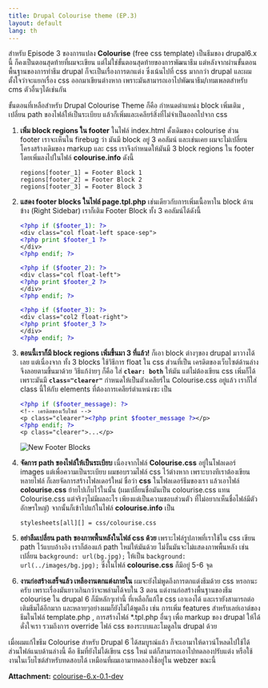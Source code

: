 ```yaml
---
title: Drupal Colourise theme (EP.3)
layout: default
lang: th
---
```


<p>สำหรับ Episode 3 ของการแปลง <strong>Colourise</strong> (free css template) เป็นธีมของ drupal6.x นี้ ก็คงเป็นตอนสุดท้ายที่ผมจะเขียน แต่ไม่ใช่ขั้นตอนสุดท้ายของการพัฒนาธีม แต่หลังจากผ่านขั้นตอนพื้นฐานของการทำธีม drupal ก็จะเป็นเรื่องการตกแต่ง ซึ่งเน้นไปที่ css มากกว่า drupal และผมตั้งใจว่าจะแยกเรื่อง css ออกมาเขียนต่างหาก เพราะมันสามารถเอาไปพัฒนาธีม/เทมเพลตสำหรับ cms ตัวอื่นๆได้เช่นกัน
</p>
<p>ขั้นตอนที่เหลือสำหรับ Drupal Colourise Theme ก็คือ กำหนดตำแหน่ง block เพิ่มเติม , เปลี่ยน path ของไฟล์ให้เป็นระเบียบ แล้วก็เพิ่มและเคลียร์สิ่งที่ไม่จำเป็นออกไปจาก css
</p>

<ol><li>
<p><strong>เพิ่ม block regions ใน footer</strong> ในไฟล์ index.html ดั้งเดิมของ colourise ส่วน footer เราจะเห็นใน firebug ว่า มันมี block อยู่ 3 คอลัมน์ และเช่นเคย ผมจะไม่เปลี่ยนโครงสร้างเดิมของ markup และ css เราจึงกำหนดให้มันมี 3 block regions ใน footer โดยเพิ่มลงไปในไฟล์ <strong>colourise.info</strong> ดังนี้</p>
<p></p><div class="codeblock"><code>regions[footer_1] = Footer Block 1<br>regions[footer_2] = Footer Block 2<br>regions[footer_3] = Footer Block 3</code></div>
</li>
<li>
<p><strong>แสดง footer blocks ในไฟล์ page.tpl.php</strong> เช่นเดียวกับการเพิ่มเนื้อหาใน block ด้านข้าง (Right Sidebar) เราก็เติม Footer Block ทั้ง 3 คอลัมน์ได้ดังนี้</p>
<p></p><div class="codeblock"><code><span style="color: #000000"><span style="color: #0000BB">&lt;?php </span><span style="color: #007700">if (</span><span style="color: #0000BB">$footer_1</span><span style="color: #007700">): </span><span style="color: #0000BB">?&gt;</span></span><br>&lt;div class="col float-left space-sep"&gt;<br><span style="color: #000000"><span style="color: #0000BB">&lt;?php </span><span style="color: #007700">print </span><span style="color: #0000BB">$footer_1 ?&gt;</span></span>			<br>&lt;/div&gt;<br><span style="color: #000000"><span style="color: #0000BB">&lt;?php </span><span style="color: #007700">endif; </span><span style="color: #0000BB">?&gt;</span></span><br><br><span style="color: #000000"><span style="color: #0000BB">&lt;?php </span><span style="color: #007700">if (</span><span style="color: #0000BB">$footer_2</span><span style="color: #007700">): </span><span style="color: #0000BB">?&gt;</span></span><br>&lt;div class="col float-left"&gt;<br><span style="color: #000000"><span style="color: #0000BB">&lt;?php </span><span style="color: #007700">print </span><span style="color: #0000BB">$footer_2 ?&gt;</span></span><br>&lt;/div&gt;		<br><span style="color: #000000"><span style="color: #0000BB">&lt;?php </span><span style="color: #007700">endif; </span><span style="color: #0000BB">?&gt;</span></span><br><br><span style="color: #000000"><span style="color: #0000BB">&lt;?php </span><span style="color: #007700">if (</span><span style="color: #0000BB">$footer_3</span><span style="color: #007700">): </span><span style="color: #0000BB">?&gt;</span></span><br>&lt;div class="col2 float-right"&gt;<br><span style="color: #000000"><span style="color: #0000BB">&lt;?php </span><span style="color: #007700">print </span><span style="color: #0000BB">$footer_3 ?&gt;</span></span><br>&lt;/div&gt;<br><span style="color: #000000"><span style="color: #0000BB">&lt;?php </span><span style="color: #007700">endif; </span><span style="color: #0000BB">?&gt;</span></span></code></div>
</li>
<li>
<p><strong>ตอนนี้เราก็มี block regions เพิ่มขึ้นมา 3 ที่แล้ว!</strong> ก็เอา block ต่างๆของ drupal มาวางได้เลย แต่เนื่องจาก ทั้ง 3 blocks ใช้วิธีการ float ใน css ส่วนที่เป็น เครดิตของเว็บไซต์ด้านล่างจึงลอยตามขึ้นมาด้วย วิธีแก้ง่ายๆ ก็คือ ใส่ <strong><code>clear: both</code></strong> ให้มัน แต่ไม่ต้องเขียน css เพิ่มก็ได้ เพราะมันมี <strong><code>class="clearer"</code></strong> กำหนดให้เป็นตัวเคลียร์ใน Colourise.css อยู่แล้ว เราก็ใส่ class นี้ให้กับ elements ที่ต้องการเคลียร์ตำแหน่งซะ เป็น</p>
<p></p><div class="codeblock"><code><span style="color: #000000"><span style="color: #0000BB">&lt;?php </span><span style="color: #007700">if (</span><span style="color: #0000BB">$footer_message</span><span style="color: #007700">): </span><span style="color: #0000BB">?&gt;</span></span><br>&lt;!-- เครดิตของเว็บไซต์ --&gt;<br>&lt;p class="clearer"&gt;<span style="color: #000000"><span style="color: #0000BB">&lt;?php </span><span style="color: #007700">print </span><span style="color: #0000BB">$footer_message ?&gt;</span></span>&lt;/p&gt;<br><span style="color: #000000"><span style="color: #0000BB">&lt;?php </span><span style="color: #007700">endif; </span><span style="color: #0000BB">?&gt;</span></span><br>&lt;p class="clearer"&gt;...&lt;/p&gt;</code></div>
<p><img src="http://lh5.ggpht.com/_Y0CVoTNHnqo/SRNrHdb8HEI/AAAAAAAAAMw/4VUsyLrObt8/s400/new-footer-block.png" alt="New Footer Blocks"></p></li>
<li>
<p><strong>จัดการ path ของไฟล์ให้เป็นระเบียบ</strong> เนื่องจากไฟล์ <strong>Colourise.css</strong> อยู่ในโฟลเดอร์ images แต่เพื่อความเป็นระเบียบ ผมชอบรวมไฟล์ css ไว้ต่างหาก เพราะบางทีเราต้องเขียนหลายไฟล์ ก็เลยจัดการสร้างโฟลเดอร์ใหม่ ชื่อว่า <strong>css</strong> ในโฟลเดอร์ธีมของเรา แล้วเอาไฟล์ <strong>colourise.css</strong> ย้ายไปเก็บไว้ในนั้น (ผมเปลี่ยนชื่อมันเป็น colourise.css แทน Colourise.css แต่จริงๆไม่มีผลอะไร เพียงแต่เป็นความชอบส่วนตัว ที่ไม่อยากเห็นชื่อไฟล์มีตัวอักษรใหญ่) จากนั้นก็เข้าไปแก้ในไฟล์ <strong>colourise.info</strong> เป็น</p>
<p></p><div class="codeblock"><code>stylesheets[all][] = css/colourise.css</code></div>
</li>
<li>
<p><strong>อย่าลืมเปลี่ยน path ของภาพพื้นหลังในไฟล์ css ด้วย</strong> เพราะไฟล์รูปภาพที่เราใช้ใน css เขียน path ไว้แบบอ้างอิง เราก็ต้องแก้ path ใหม่ให้มันด้วย ไม่งั้นมันจะไม่แสดงภาพพื้นหลัง เช่น เปลี่ยน <code>background: url(bg.jpg);</code> ให้เป็น <code>background: url(../images/bg.jpg);</code> ซึ่งในไฟล์ <strong>colourise.css</strong> ก็มีอยู่ 5-6 จุด</p>
</li>
<li>
<p><strong>งานก่อสร้างเสร็จแล้ว เหลืองานตกแต่งภายใน</strong> ผมจะยังไม่พูดถึงการตกแต่งธีมด้วย css หรอกนะครับ เพราะเรื่องมันยาวเกินกว่าจะพล่ามได้จบใน 3 ตอน แต่งานก่อสร้างพื้นฐานของธีม colourise ใน drupal 6 ก็มีหลักๆเท่านี้ ที่เหลือก็แก้ไข css เอาเองได้ และเรายังสามารถต่อเติมธีมได้อีกมาก และหลายๆอย่างผมก็ยังไม่ได้พูดถึง เช่น การเพิ่ม features สำหรับเลย์เอาต์ของธีมในไฟล์ template.php , การสร้างไฟล์ *.tpl.php อื่นๆ เพื่อ markup ของ drupal ให้ได้ดั่งใจเรา รวมถึงการ override ไฟล์ css ของระบบและโมดูลใน drupal ด้วย</p>
</li>
</ol>

<p>เมื่อผมแก้ไขธีม Colourise สำหรับ Drupal 6 ได้สมบูรณ์แล้ว ก็จะเอามาให้ดาวน์โหลดไปใช้ได้ ส่วนไฟล์แนบด้านล่างนี้ คือ ธีมที่ยังไม่ได้เขียน css ใหม่ แต่ก็สามารถเอาไปทดลองปรับแต่ง หรือใช้งานในเว็บไซต์สำหรับทดสอบได้ เหมือนที่ผมเอามาทดลองใช้อยู่ใน webzer ขณะนี้
</p>

<p><strong>Attachment:</strong> <a class="no-ajaxy" href="/sites/webzer.net/files/colourise-6.x-0.1-dev_0.zip"> colourise-6.x-0.1-dev</a></p>
